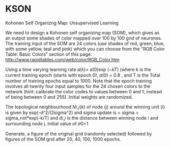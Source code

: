 # KSON

Kohonen Self Organizng Map: Unsupervised Learning



We need to design a Kohonen self organizing map (SOM), which gives as an output some shades of color mapped over 100 by 100 grid of neurones. The training input of the SOM are 24 colors (use shades of red, green, blue, with some yellow, teal and pink) which you can choose from the "RGB Color Table: Basic Colors" section of this page: http://www.rapidtables.com/web/color/RGB_Color.htm

Using a time varying learning rate 𝛼(𝑘)= 𝛼(0)exp (−𝑘𝑇) (where k is the current training epoch (starts with epoch 0), 𝛼(0) = 0.8 , and T is the Total number of training epochs equal to 1000. Note that the epoch training involves all twenty four input samples for the 24 chosen colors to the network (hint: calibrate the color codes to values between 0 and 1, instead of being
between 0 and 255). Initial weights are randomized.

The topological neighbourhood 𝑁𝑖,𝑗(𝑘) of node (j) around the winning unit (i) is given by
exp(-d^2/(2sigma^2) and sigma update is = sigma = sigma_not*exp(-k/T)
and 𝑑𝑖,𝑗 is the distance between winning node i and surrounding node j. Initial value of 𝜎0=1


Generate, a figure of the original grid (randomly selected) followed by figures of the SOM grid after 20, 40, 100, 1000 epochs.
